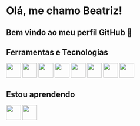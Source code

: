 # Olá, me chamo Beatriz! 
## Bem vindo ao meu perfil GitHub 👋
## Ferramentas e Tecnologias

 <img src="https://cdn.jsdelivr.net/gh/devicons/devicon@latest/icons/html5/html5-original-wordmark.svg" width="40" height="40"/>
 <img src="https://cdn.jsdelivr.net/gh/devicons/devicon@latest/icons/css3/css3-original-wordmark.svg" width="40" height="40" />
 <img src="https://cdn.jsdelivr.net/gh/devicons/devicon@latest/icons/mysql/mysql-original-wordmark.svg" width="40" height="40" />   
 <img src="https://cdn.jsdelivr.net/gh/devicons/devicon@latest/icons/figma/figma-original.svg" width="40" height="40"/>
 <img src="https://cdn.jsdelivr.net/gh/devicons/devicon@latest/icons/git/git-original-wordmark.svg" width="40" height="40"/>
 <img src="https://cdn.jsdelivr.net/gh/devicons/devicon@latest/icons/javascript/javascript-original.svg" width="40" height="40"/>
 <img src="https://cdn.jsdelivr.net/gh/devicons/devicon@latest/icons/kotlin/kotlin-original-wordmark.svg" width="40" height="40"/>
 <img src="https://cdn.jsdelivr.net/gh/devicons/devicon@latest/icons/python/python-original-wordmark.svg" width="40" height="40"/>
          
## Estou aprendendo

<img loading="lazy" src="https://cdn.jsdelivr.net/gh/devicons/devicon/icons/java/java-original.svg" width="40" height="40"/> <img loading="lazy" src="https://cdn.jsdelivr.net/gh/devicons/devicon/icons/linux/linux-original.svg" width="40" height="40"/>          
          
          
          
          
          

